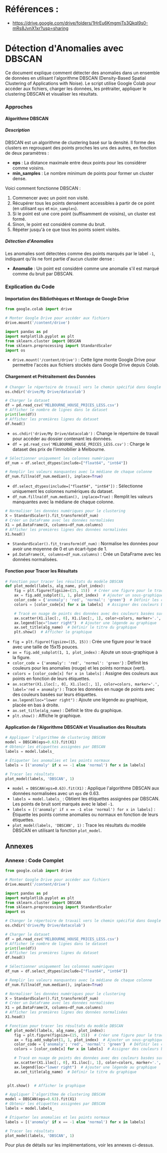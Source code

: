 # Références :

- https://drive.google.com/drive/folders/1HrEu6KmgmiTs3QkqI9s0-mRs8JvnX1xr?usp=sharing

# Détection d'Anomalies avec DBSCAN

Ce document explique comment détecter des anomalies dans un ensemble de données en utilisant l'algorithme DBSCAN (Density-Based Spatial Clustering of Applications with Noise). Le script utilise Google Colab pour accéder aux fichiers, charger les données, les prétraiter, appliquer le clustering DBSCAN et visualiser les résultats.

### Approches

#### Algorithme DBSCAN

##### Description
DBSCAN est un algorithme de clustering basé sur la densité. Il forme des clusters en regroupant des points proches les uns des autres, en fonction de deux paramètres :
- **eps** : La distance maximale entre deux points pour les considérer comme voisins.
- **min_samples** : Le nombre minimum de points pour former un cluster dense.

Voici comment fonctionne DBSCAN :
1. Commencer avec un point non visité.
2. Récupérer tous les points densément accessibles à partir de ce point (en utilisant `eps` et `min_samples`).
3. Si le point est une core point (suffisamment de voisins), un cluster est formé.
4. Sinon, le point est considéré comme du bruit.
5. Répéter jusqu'à ce que tous les points soient visités.

##### Détection d'Anomalies
Les anomalies sont détectées comme des points marqués par le label `-1`, indiquant qu'ils ne font partie d'aucun cluster dense :
- **Anomalie** : Un point est considéré comme une anomalie s'il est marqué comme du bruit par DBSCAN.

### Explication du Code

#### Importation des Bibliothèques et Montage de Google Drive

```python
from google.colab import drive

# Monter Google Drive pour accéder aux fichiers
drive.mount('/content/drive')

import pandas as pd
import matplotlib.pyplot as plt
from sklearn.cluster import DBSCAN
from sklearn.preprocessing import StandardScaler
import os
```
- `drive.mount('/content/drive')` : Cette ligne monte Google Drive pour permettre l'accès aux fichiers stockés dans Google Drive depuis Colab.

#### Chargement et Prétraitement des Données

```python
# Changer le répertoire de travail vers le chemin spécifié dans Google Drive
os.chdir('drive/My Drive/datacolab')

# Charger le dataset
df = pd.read_csv('MELBOURNE_HOUSE_PRICES_LESS.csv')
# Afficher le nombre de lignes dans le dataset
print(len(df))
# Afficher les premières lignes du dataset
df.head()
```
- `os.chdir('drive/My Drive/datacolab')` : Change le répertoire de travail pour accéder au dossier contenant les données.
- `df = pd.read_csv('MELBOURNE_HOUSE_PRICES_LESS.csv')` : Charge le dataset des prix de l'immobilier à Melbourne.

```python
# Sélectionner uniquement les colonnes numériques
df_num = df.select_dtypes(include=["float64", "int64"])

# Remplir les valeurs manquantes avec la médiane de chaque colonne
df_num.fillna(df_num.median(), inplace=True)
```
- `df.select_dtypes(include=["float64", "int64"])` : Sélectionne uniquement les colonnes numériques du dataset.
- `df_num.fillna(df_num.median(), inplace=True)` : Remplit les valeurs manquantes avec la médiane de chaque colonne.

```python
# Normaliser les données numériques pour le clustering
X = StandardScaler().fit_transform(df_num)
# Créer un DataFrame avec les données normalisées
X1 = pd.DataFrame(X, columns=df_num.columns)
# Afficher les premières lignes des données normalisées
X1.head()
```
- `StandardScaler().fit_transform(df_num)` : Normalise les données pour avoir une moyenne de 0 et un écart-type de 1.
- `pd.DataFrame(X, columns=df_num.columns)` : Crée un DataFrame avec les données normalisées.

#### Fonction pour Tracer les Résultats

```python
# Fonction pour tracer les résultats du modèle DBSCAN
def plot_model(labels, alg_name, plot_index):
    fig = plt.figure(figsize=(15, 15))  # Créer une figure pour le tracé
    ax = fig.add_subplot(1, 1, plot_index)  # Ajouter un sous-graphique
    color_code = {'anomaly': 'red', 'normal': 'green'}  # Définir les couleurs pour les anomalies et les points normaux
    colors = [color_code[x] for x in labels]  # Assigner des couleurs basées sur les étiquettes

    # Tracé en nuage de points des données avec des couleurs basées sur leurs étiquettes
    ax.scatter(X1.iloc[:, 0], X1.iloc[:, 1], color=colors, marker='.', label='red = anomaly')
    ax.legend(loc="lower right")  # Ajouter une légende au graphique
    ax.set_title(alg_name)  # Définir le titre du graphique
    plt.show()  # Afficher le graphique
```
- `fig = plt.figure(figsize=(15, 15))` : Crée une figure pour le tracé avec une taille de 15x15 pouces.
- `ax = fig.add_subplot(1, 1, plot_index)` : Ajoute un sous-graphique à la figure.
- `color_code = {'anomaly': 'red', 'normal': 'green'}` : Définit les couleurs pour les anomalies (rouge) et les points normaux (vert).
- `colors = [color_code[x] for x in labels]` : Assigne des couleurs aux points en fonction de leurs étiquettes.
- `ax.scatter(X1.iloc[:, 0], X1.iloc[:, 1], color=colors, marker='.', label='red = anomaly')` : Trace les données en nuage de points avec des couleurs basées sur leurs étiquettes.
- `ax.legend(loc="lower right")` : Ajoute une légende au graphique, placée en bas à droite.
- `ax.set_title(alg_name)` : Définit le titre du graphique.
- `plt.show()` : Affiche le graphique.

#### Application de l'Algorithme DBSCAN et Visualisation des Résultats

```python
# Appliquer l'algorithme de clustering DBSCAN
model = DBSCAN(eps=0.63).fit(X1)
# Obtenir les étiquettes assignées par DBSCAN
labels = model.labels_

# Étiqueter les anomalies et les points normaux
labels = [('anomaly' if x == -1 else 'normal') for x in labels]

# Tracer les résultats
plot_model(labels, 'DBSCAN', 1)
```
- `model = DBSCAN(eps=0.63).fit(X1)` : Applique l'algorithme DBSCAN aux données normalisées avec un `eps` de 0.63.
- `labels = model.labels_` : Obtient les étiquettes assignées par DBSCAN. Les points de bruit sont marqués avec le label `-1`.
- `labels = [('anomaly' if x == -1 else 'normal') for x in labels]` : Étiquette les points comme anomalies ou normaux en fonction de leurs étiquettes.
- `plot_model(labels, 'DBSCAN', 1)` : Trace les résultats du modèle DBSCAN en utilisant la fonction `plot_model`.

## Annexes

### Annexe : Code Complet

```python
from google.colab import drive

# Monter Google Drive pour accéder aux fichiers
drive.mount('/content/drive')

import pandas as pd
import matplotlib.pyplot as plt
from sklearn.cluster import DBSCAN
from sklearn.preprocessing import StandardScaler
import os

# Changer le répertoire de travail vers le chemin spécifié dans Google Drive
os.chdir('drive/My Drive/datacolab')

# Charger le dataset
df = pd.read_csv('MELBOURNE_HOUSE_PRICES_LESS.csv')
# Afficher le nombre de lignes dans le dataset
print(len(df))
# Afficher les premières lignes du dataset
df.head()

# Sélectionner uniquement les colonnes numériques
df_num = df.select_dtypes(include=["float64", "int64"])

# Remplir les valeurs manquantes avec la médiane de chaque colonne
df_num.fillna(df_num.median(), inplace=True)

# Normaliser les données numériques pour le clustering
X = StandardScaler().fit_transform(df_num)
# Créer un DataFrame avec les données normalisées
X1 = pd.DataFrame(X, columns=df_num.columns)
# Afficher les premières lignes des données normalisées
X1.head()

# Fonction pour tracer les résultats du modèle DBSCAN
def plot_model(labels, alg_name, plot_index):
    fig = plt.figure(figsize=(15, 15))  # Créer une figure pour le tracé
    ax = fig.add_subplot(1, 1, plot_index)  # Ajouter un sous-graphique
    color_code = {'anomaly': 'red', 'normal': 'green'}  # Définir les couleurs pour les anomalies et les points normaux
    colors = [color_code[x] for x in labels]  # Assigner des couleurs basées sur les étiquettes

    # Tracé en nuage de points des données avec des couleurs basées sur leurs étiquettes
    ax.scatter(X1.iloc[:, 0], X1.iloc[:, 1], color=colors, marker='.', label='red = anomaly')
    ax.legend(loc="lower right")  # Ajouter une légende au graphique
    ax.set_title(alg_name)  # Définir le titre du graphique
   

 plt.show()  # Afficher le graphique

# Appliquer l'algorithme de clustering DBSCAN
model = DBSCAN(eps=0.63).fit(X1)
# Obtenir les étiquettes assignées par DBSCAN
labels = model.labels_

# Étiqueter les anomalies et les points normaux
labels = [('anomaly' if x == -1 else 'normal') for x in labels]

# Tracer les résultats
plot_model(labels, 'DBSCAN', 1)
```

Pour plus de détails sur les implémentations, voir les annexes ci-dessus.
